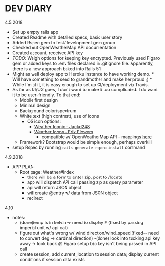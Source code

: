 # DEV DIARY

4.5.2018
- Set up empty rails app
- Created Readme with detailed specs, basic user story
- Added Rspec gem to test/development gem group
- Checked out OpenWeatherMap API documentation
- Created account, received API key
- *TODO*: Weigh options for keeping key encrypted. Previously used Figaro gem or added keys to .env files declared in .gitignore file. Apparently, there is a new approach baked into Rails 5.1
- Might as well deploy app to Heroku instance to have working demo. * Will have something to send to grandmother and make her proud ;) * While I'm at it, it is easy enough to set up CI/deployment via Travis.
- As far as UI/UX goes, I don't want to make it too complicated. I do want it to be user-friendly. To that end:
  - Mobile first design
  - Minimal design
  - Background color/spectrum
  - White text (high contrast), use of icons
    - OS icon options:
      - [Weather Iconic - Jackd248](https://github.com/jackd248/weather-iconic)
      - [Weather Icons - Erik Flowers](http://erikflowers.github.io/weather-icons/)
        - compatible w/ OpenWeatherMap API - mappings [here](http://erikflowers.github.io/weather-icons/api-list.html)
  - Framework? Bootstrap would be simple enough, perhaps overkill
- setup Rspec by running  `rails generate rspec:install` command

4.9.2018
- APP PLAN:
  - Root page: Weather#Index
    - there will be a form to enter zip; post to /locate
    - app will dispatch API call passing zip as query parameter
    - api will return JSON object
    - will create @entry w/ data from JSON object
    - redirect

4.10
- notes:
  - (done)temp is in kelvin -> need to display F (fixed by passing imperial unit w/ api call)
  - figure out what's wrong w/ wind direction/wind_speed (fixed-- need to convert deg -> cardinal direction)
  -(done) look into tucking api key away -> look back @ Figaro setup b/c  key isn't being passed in API call
  - create session, add current_location to session data; display current conditions if session data exists
